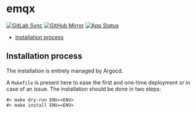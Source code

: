 # emqx

<!-- More info: https://github.com/Ileriayo/markdown-badges -->
<!-- More info: https://shields.io/badges -->
<!-- More info: https://badgesgenerator.com/ -->

[![GitLab Sync](https://img.shields.io/badge/gitlab_sync-emqx-blue?style=for-the-badge&logo=gitlab)](https://gitlab-internal.spirit-dev.net/github-mirror/helm-emqx) <!-- markdownlint-disable MD041 -->
[![GitHub Mirror](https://img.shields.io/badge/github_mirror-emqx-blue?style=for-the-badge&logo=github)](https://github.com/spirit-dev/helm-emqx)
[![App Status](https://argocd-internal.spirit-dev.net/api/badge?name=emqx-turingpi&revision=true&showAppName=true)](https://argocd-internal.spirit-dev.net/applications/emqx-turingpi)

<!--TOC-->

- [Installation process](#installation-process)

<!--TOC-->

## Installation process

The installation is entirely managed by Argocd.

A `Makefile` is present here to ease the first and one-time deployment or in case of an issue.
The installation should be done in two steps:

```shell
#> make dry-run ENV=<ENV>
#> make install ENV=<ENV>
```
